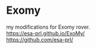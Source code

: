 # Exomy
my modifications for Exomy rover. 
<br>
https://esa-prl.github.io/ExoMy/
<br>
https://github.com/esa-prl/
